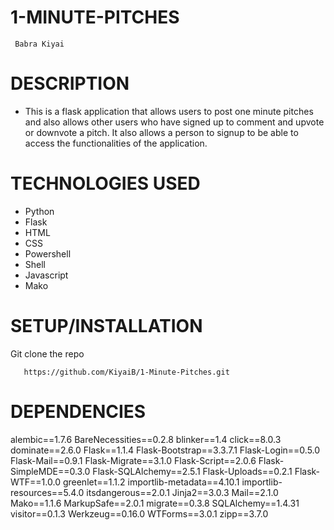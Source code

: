 # 1-MINUTE-PITCHES

     Babra Kiyai

 # DESCRIPTION
  * This is a flask application that allows users to post one minute pitches and also allows other users who have signed up to comment and upvote or downvote a pitch. It also allows a person to signup to be able to access the functionalities of the application.

# TECHNOLOGIES USED

  * Python
  * Flask
  * HTML
  * CSS
  * Powershell
  * Shell
  * Javascript
  * Mako

# SETUP/INSTALLATION

Git clone the repo
       
       https://github.com/KiyaiB/1-Minute-Pitches.git

# DEPENDENCIES

 alembic==1.7.6
BareNecessities==0.2.8
blinker==1.4
click==8.0.3
dominate==2.6.0
Flask==1.1.4
Flask-Bootstrap==3.3.7.1
Flask-Login==0.5.0
Flask-Mail==0.9.1
Flask-Migrate==3.1.0
Flask-Script==2.0.6
Flask-SimpleMDE==0.3.0
Flask-SQLAlchemy==2.5.1
Flask-Uploads==0.2.1
Flask-WTF==1.0.0
greenlet==1.1.2
importlib-metadata==4.10.1
importlib-resources==5.4.0
itsdangerous==2.0.1
Jinja2==3.0.3
Mail==2.1.0
Mako==1.1.6
MarkupSafe==2.0.1
migrate==0.3.8
SQLAlchemy==1.4.31
visitor==0.1.3
Werkzeug==0.16.0
WTForms==3.0.1
zipp==3.7.0
     
 